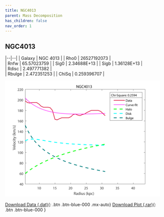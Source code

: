```yaml
---
title: NGC4013
parent: Mass Decomposition
has_children: false
nav_order: 1
---
```


## NGC4013

|--|--|
| Galaxy    | NGC 4013	 |
| Rho0     |	26527192073		   |   
| Rnfw  | 65.57023759		  |
| Sig0     | 2.34688E+13		 |
| Sigb     | 1.36128E+13		|  
| Rdisc  | 2.497771382		|   
| Rbulge      | 2.472351253	 | 
| ChiSq | 0.259396707 |

![](/assets/plot/NGC4013.jpg)

[Download Data (.dat)](https://raw.githubusercontent.com/adhitya-spas/Database/gh-pages/assets/data/NGC4013.dat){: .btn .btn-blue-000 .mx-auto}
[Download Plot (.rar)](https://github.com/adhitya-spas/Database/blob/gh-pages/assets/plot/NGC4013.rar?raw=true){: .btn .btn-blue-000 }
